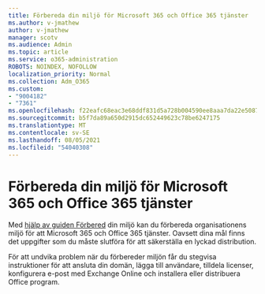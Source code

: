 ```yaml
---
title: Förbereda din miljö för Microsoft 365 och Office 365 tjänster
ms.author: v-jmathew
author: v-jmathew
manager: scotv
ms.audience: Admin
ms.topic: article
ms.service: o365-administration
ROBOTS: NOINDEX, NOFOLLOW
localization_priority: Normal
ms.collection: Adm_O365
ms.custom:
- "9004182"
- "7361"
ms.openlocfilehash: f22eafc68eac3e68ddf831d5a728b004590ee8aaa7da22e508716ceb257250b1
ms.sourcegitcommit: b5f7da89a650d2915dc652449623c78be6247175
ms.translationtype: MT
ms.contentlocale: sv-SE
ms.lasthandoff: 08/05/2021
ms.locfileid: "54040308"
---
```

# <a name="prepare-your-environment-for-microsoft-365-and-office-365-services"></a>Förbereda din miljö för Microsoft 365 och Office 365 tjänster

Med [hjälp av guiden Förbered](https://go.microsoft.com/fwlink/?linkid=2005213) din miljö kan du förbereda organisationens miljö för att Microsoft 365 och Office 365 tjänster. Oavsett dina mål finns det uppgifter som du måste slutföra för att säkerställa en lyckad distribution.

För att undvika problem när du förbereder miljön får du stegvisa instruktioner för att ansluta din domän, lägga till användare, tilldela licenser, konfigurera e-post med Exchange Online och installera eller distribuera Office program.
